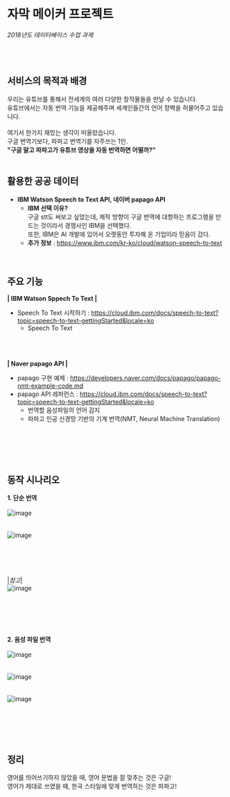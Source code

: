 # 자막 메이커 프로젝트  
*2018년도 데이터베이스 수업 과제*  
<br><br><br>
## 서비스의 목적과 배경  
 우리는 유튜브를 통해서 전세계의 여러 다양한 창작물들을 만날 수 있습니다.  
 유튜브에서는 자동 번역 기능을 제공해주며 세계인들간의 언어 장벽을 허물어주고 있습니다.  
<br>
 여기서 한가지 재밌는 생각이 떠올랐습니다.  
 구글 번역기보다, 파파고 번역기를 자주쓰는 1인.  
 __"구글 말고 파파고가 유튜브 영상을 자동 번역하면 어떨까?"__
 <br><br>
 ## 활용한 공공 데이터  
- __IBM Watson Speech to Text API, 네이버 papago API__  
  - __IBM 선택 이유?__ <br> 구글 stt도 써보고 싶었는데, 제작 방향이 구글 번역에 대항하는 프로그램을 만드는 것이라서 경쟁사인 IBM을 선택했다.<br>또한, IBM은 AI 개발에 있어서 오랫동안 투자해 온 기업이라 믿음이 갔다.  
  - __추가 정보__ :  https://www.ibm.com/kr-ko/cloud/watson-speech-to-text
<br><br><br>
## 주요 기능  
__| IBM Watson Sppech To Text |__
- Speech To Text 시작하기 : https://cloud.ibm.com/docs/speech-to-text?topic=speech-to-text-gettingStarted&locale=ko  
  - Speech To Text  

<br><br><br>
__| Naver papago API |__  
- papago 구현 예제 : https://developers.naver.com/docs/papago/papago-nmt-example-code.md  
- papago API 레퍼런스 : https://cloud.ibm.com/docs/speech-to-text?topic=speech-to-text-gettingStarted&locale=ko  
  - 번역할 음성파일의 언어 감지  
  - 파파고 인공 신경망 기반의 기계 번역(NMT, Neural Machine Translation)
<br><br><br><br><br><br>
## 동작 시나리오  
__1. 단순 번역__
<br><br>
![image](https://user-images.githubusercontent.com/35206992/103107508-532bbc00-4682-11eb-81ba-ae4380e87f4b.png)
<br><br><br>
![image](https://user-images.githubusercontent.com/35206992/103107524-722a4e00-4682-11eb-9c94-9101365bcd2a.png)
<br><br><br><br><br><br>
|*참고*|  
![image](https://user-images.githubusercontent.com/35206992/103107874-fc27e600-4685-11eb-9a4a-149cc26c3493.png)
<br><br><br><br><br><br>

__2. 음성 파일 번역__
<br><br>
![image](https://user-images.githubusercontent.com/35206992/103107535-94bc6700-4682-11eb-8132-9043cd04bc9d.png)
<br><br><br>
![image](https://user-images.githubusercontent.com/35206992/103107553-d2b98b00-4682-11eb-8a87-8fa99c8f4914.png)
<br><br><br>
![image](https://user-images.githubusercontent.com/35206992/103107597-625f3980-4683-11eb-815a-038571f31f27.png)
<br><br><br><br><br><br>

## 정리  
영어를 띄어쓰기하지 않았을 때, 영어 문법을 잘 맞추는 것은 구글!  
영어가 제대로 쓰였을 때, 한국 스타일에 맞게 번역하는 것은 파파고!  
<br><br><br>
